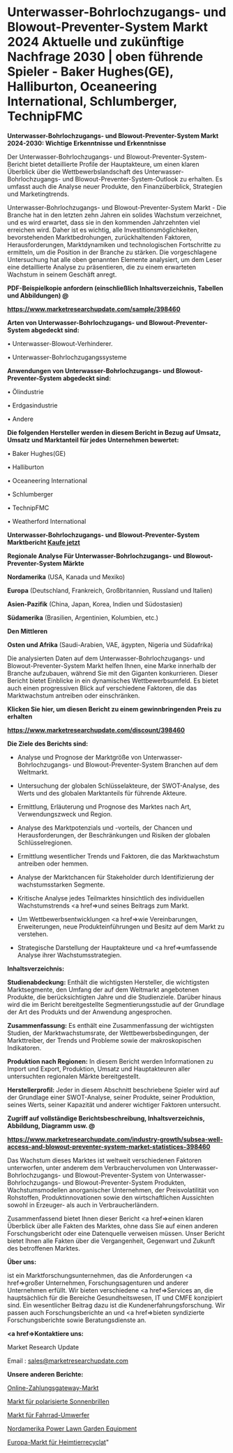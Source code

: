 # Unterwasser-Bohrlochzugangs- und Blowout-Preventer-System Markt 2024 Aktuelle und zukünftige Nachfrage 2030 | oben führende Spieler - Baker Hughes(GE), Halliburton, Oceaneering International, Schlumberger, TechnipFMC

<strong>Unterwasser-Bohrlochzugangs- und Blowout-Preventer-System Markt 2024-2030: Wichtige Erkenntnisse und Erkenntnisse</strong>

Der Unterwasser-Bohrlochzugangs- und Blowout-Preventer-System-Bericht bietet detaillierte Profile der Hauptakteure, um einen klaren Überblick über die Wettbewerbslandschaft des Unterwasser-Bohrlochzugangs- und Blowout-Preventer-System-Outlook zu erhalten. Es umfasst auch die Analyse neuer Produkte, den Finanzüberblick, Strategien und Marketingtrends.

Unterwasser-Bohrlochzugangs- und Blowout-Preventer-System Markt - Die Branche hat in den letzten zehn Jahren ein solides Wachstum verzeichnet, und es wird erwartet, dass sie in den kommenden Jahrzehnten viel erreichen wird. Daher ist es wichtig, alle Investitionsmöglichkeiten, bevorstehenden Marktbedrohungen, zurückhaltenden Faktoren, Herausforderungen, Marktdynamiken und technologischen Fortschritte zu ermitteln, um die Position in der Branche zu stärken. Die vorgeschlagene Untersuchung hat alle oben genannten Elemente analysiert, um dem Leser eine detaillierte Analyse zu präsentieren, die zu einem erwarteten Wachstum in seinem Geschäft anregt.



<strong><b>PDF-Beispielkopie anfordern (einschließlich Inhaltsverzeichnis, Tabellen und Abbildungen) @ </b></strong>

<strong><a href=https://www.marketresearchupdate.com/sample/398460>

<strong>https://www.marketresearchupdate.com/sample/398460</u></a></strong></strong>



<strong>Arten von Unterwasser-Bohrlochzugangs- und Blowout-Preventer-System abgedeckt sind:</strong>

• Unterwasser-Blowout-Verhinderer.

• Unterwasser-Bohrlochzugangssysteme



<strong>Anwendungen von Unterwasser-Bohrlochzugangs- und Blowout-Preventer-System abgedeckt sind:</strong>

• Ölindustrie

• Erdgasindustrie

• Andere



<strong>Die folgenden Hersteller werden in diesem Bericht in Bezug auf Umsatz, Umsatz und Marktanteil für jedes Unternehmen bewertet:</strong>

• Baker Hughes(GE)

• Halliburton

• Oceaneering International

• Schlumberger

• TechnipFMC

• Weatherford International



<strong>Unterwasser-Bohrlochzugangs- und Blowout-Preventer-System Marktbericht <a href=https://www.marketresearchupdate.com/buynow/398460>Kaufe jetzt</a></strong>



<strong>Regionale Analyse Für Unterwasser-Bohrlochzugangs- und Blowout-Preventer-System Märkte</strong>



<strong>Nordamerika</strong> (USA, Kanada und Mexiko)



<strong>Europa</strong> (Deutschland, Frankreich, Großbritannien, Russland und Italien)



<strong>Asien-Pazifik</strong> (China, Japan, Korea, Indien und Südostasien)



<strong>Südamerika</strong> (Brasilien, Argentinien, Kolumbien, etc.)



<strong>Den Mittleren</strong> 

<strong>Osten und Afrika</strong> (Saudi-Arabien, VAE, ägypten, Nigeria und Südafrika)

Die analysierten Daten auf dem Unterwasser-Bohrlochzugangs- und Blowout-Preventer-System Markt helfen Ihnen, eine Marke innerhalb der Branche aufzubauen, während Sie mit den Giganten konkurrieren. Dieser Bericht bietet Einblicke in ein dynamisches Wettbewerbsumfeld. Es bietet auch einen progressiven Blick auf verschiedene Faktoren, die das Marktwachstum antreiben oder einschränken.



<strong>Klicken Sie hier, um diesen Bericht zu einem gewinnbringenden Preis zu erhalten
</strong>

<strong><a href=https://www.marketresearchupdate.com/discount/398460>https://www.marketresearchupdate.com/discount/398460</b></u></strong></a>



<strong>Die Ziele des Berichts sind:</strong>

- Analyse und Prognose der Marktgröße von Unterwasser-Bohrlochzugangs- und Blowout-Preventer-System Branchen auf dem Weltmarkt.

- Untersuchung der globalen Schlüsselakteure, der SWOT-Analyse, des Werts und des globalen Marktanteils für führende Akteure.

- Ermittlung, Erläuterung und Prognose des Marktes nach Art, Verwendungszweck und Region.

- Analyse des Marktpotenzials und -vorteils, der Chancen und Herausforderungen, der Beschränkungen und Risiken der globalen Schlüsselregionen.

- Ermittlung wesentlicher Trends und Faktoren, die das Marktwachstum antreiben oder hemmen.

- Analyse der Marktchancen für Stakeholder durch Identifizierung der wachstumsstarken Segmente.

- Kritische Analyse jedes Teilmarktes hinsichtlich des individuellen Wachstumstrends <a href=>und</a> seines Beitrags zum Markt.

- Um Wettbewerbsentwicklungen <a href=>wie</a> Vereinbarungen, Erweiterungen, neue Produkteinführungen und Besitz auf dem Markt zu verstehen.

- Strategische Darstellung der Hauptakteure und <a href=>umfas</a>sende Analyse ihrer Wachstumsstrategien.



<strong>Inhaltsverzeichnis:</strong>



<strong>Studienabdeckung:</strong> Enthält die wichtigsten Hersteller, die wichtigsten Marktsegmente, den Umfang der auf dem Weltmarkt angebotenen Produkte, die berücksichtigten Jahre und die Studienziele. Darüber hinaus wird die im Bericht bereitgestellte Segmentierungsstudie auf der Grundlage der Art des Produkts und der Anwendung angesprochen.



<strong>Zusammenfassung:</strong> Es enthält eine Zusammenfassung der wichtigsten Studien, der Marktwachstumsrate, der Wettbewerbsbedingungen, der Markttreiber, der Trends und Probleme sowie der makroskopischen Indikatoren.



<strong>Produktion nach Regionen:</strong> In diesem Bericht werden Informationen zu Import und Export, Produktion, Umsatz und Hauptakteuren aller untersuchten regionalen Märkte bereitgestellt.



<strong>Herstellerprofil:</strong> Jeder in diesem Abschnitt beschriebene Spieler wird auf der Grundlage einer SWOT-Analyse, seiner Produkte, seiner Produktion, seines Werts, seiner Kapazität und anderer wichtiger Faktoren untersucht.



<strong><b>Zugriff auf vollständige Berichtsbeschreibung, Inhaltsverzeichnis, Abbildung, Diagramm usw. @ </b></strong>

<strong><a href=https://www.marketresearchupdate.com/industry-growth/subsea-well-access-and-blowout-preventer-system-market-statistices-398460>https://www.marketresearchupdate.com/industry-growth/subsea-well-access-and-blowout-preventer-system-market-statistices-398460</a></strong>

Das Wachstum dieses Marktes ist weltweit verschiedenen Faktoren unterworfen, unter anderem dem Verbrauchervolumen von Unterwasser-Bohrlochzugangs- und Blowout-Preventer-System von Unterwasser-Bohrlochzugangs- und Blowout-Preventer-System Produkten, Wachstumsmodellen anorganischer Unternehmen, der Preisvolatilität von Rohstoffen, Produktinnovationen sowie den wirtschaftlichen Aussichten sowohl in Erzeuger- als auch in Verbraucherländern.

Zusammenfassend bietet Ihnen dieser Bericht <a href=>einen</a> klaren Überblick über alle Fakten des Marktes, ohne dass Sie auf einen anderen Forschungsbericht oder eine Datenquelle verweisen müssen. Unser Bericht bietet Ihnen alle Fakten über die Vergangenheit, Gegenwart und Zukunft des betroffenen Marktes.



<strong>Über uns:</strong>

 ist ein Marktforschungsunternehmen, das die Anforderungen <a href=>großer</a> Unternehmen, Forschungsagenturen und anderer Unternehmen erfüllt. Wir bieten verschiedene <a href=>Services</a> an, die hauptsächlich für die Bereiche Gesundheitswesen, IT und CMFE konzipiert sind. Ein wesentlicher Beitrag dazu ist die Kundenerfahrungsforschung. Wir passen auch Forschungsberichte an und <a href=>bieten</a> syndizierte Forschungsberichte sowie Beratungsdienste an.



<strong><a href=>Kontaktiere uns:</a></strong>

Market Research Update

Email : sales@marketresearchupdate.com



<strong>Unsere anderen Berichte:</strong>

<a href=https://www.linkedin.com/pulse/online-payment-gateway-market-2023-latest-trending>Online-Zahlungsgateway-Markt</a>

<a href=https://www.linkedin.com/pulse/polarized-sunglasses-market-size-trends-consumption>Markt für polarisierte Sonnenbrillen</a>

<a href=https://www.linkedin.com/pulse/bicycle-front-derailleurs-market-report-2023-top-company>Markt für Fahrrad-Umwerfer</a>

<a href=https://www.linkedin.com/pulse/north-america-power-lawn-garden-equipment>Nordamerika Power Lawn Garden Equipment</a>

<a href=https://www.linkedin.com/pulse/europe-pet-recyclate-market-2023-current-future-potential>Europa-Markt für Heimtierrecyclat</a>"
